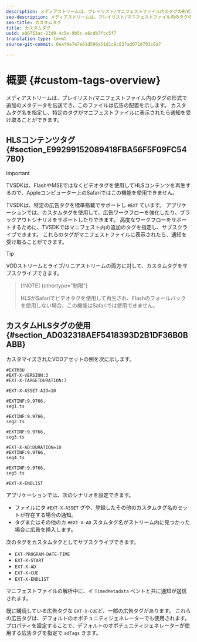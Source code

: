 ```yaml
---
description: メディアストリームは、プレイリスト/マニフェストファイル内のタグの形式で追加のメタデータを伝送でき、このファイルは広告の配置を示します。 カスタムタグ名を指定し、特定のタグがマニフェストファイルに表示されたら通知を受け取ることができます。
seo-description: メディアストリームは、プレイリスト/マニフェストファイル内のタグの形式で追加のメタデータを伝送でき、このファイルは広告の配置を示します。 カスタムタグ名を指定し、特定のタグがマニフェストファイルに表示されたら通知を受け取ることができます。
seo-title: カスタムタグ
title: カスタムタグ
uuid: a86753ac-23d0-4c5e-9b5c-a6cdb7fcc5f7
translation-type: tm+mt
source-git-commit: 0eaf0e7e7e61d596a51d1c9c837ad072d703c6a7

---
```



# 概要 {#custom-tags-overview}

メディアストリームは、プレイリスト/マニフェストファイル内のタグの形式で追加のメタデータを伝送でき、このファイルは広告の配置を示します。 カスタムタグ名を指定し、特定のタグがマニフェストファイルに表示されたら通知を受け取ることができます。

## HLSコンテンツタグ {#section_E99299152089418FBA56F5F09FC547B0}

>[!IMPORTANT]
>
>TVSDKは、FlashやMSEではなくビデオタグを使用してHLSコンテンツを再生するので、Appleコンピューター上のSafariではこの機能を使用できません。

TVSDKは、特定の広告タグを標準搭載でサポートし `#EXT` ています。 アプリケーションでは、カスタムタグを使用して、広告ワークフローを強化したり、ブラックアウトシナリオをサポートしたりできます。 高度なワークフローをサポートするために、TVSDKではマニフェスト内の追加のタグを指定し、サブスクライブできます。 これらのタグがマニフェストファイルに表示されたら、通知を受け取ることができます。

>[!TIP]
>
>VODストリームとライブ/リニアストリームの両方に対して、カスタムタグをサブスクライブできます。

>[!NOTE] {othertype=&quot;制限&quot;}
>
>HLSがSafariでビデオタグを使用して再生され、Flashのフォールバックを使用しない場合、この機能はSafariでは使用できません。

## カスタムHLSタグの使用 {#section_AD032318AEF5418393D2B1DF36B0BABB}

カスタマイズされたVODアセットの例を次に示します。

```
#EXTM3U
#EXT-X-VERSION:3
#EXT-X-TARGETDURATION:7
 
#EXT-X-ASSET:AID=10
 
#EXTINF:9.9766,
seg1.ts
 
#EXTINF:9.9766,
seg2.ts
 
#EXTINF:9.9766,
seg3.ts
 
#EXT-X-AD:DURATION=10
#EXTINF:9.9766,
seg4.ts
 
#EXTINF:9.9766,
seg5.ts
 
#EXT-X-ENDLIST
```

アプリケーションでは、次のシナリオを設定できます。

* ファイルにタ `#EXT-X-ASSET` グや、登録したその他のカスタムタグ名のセットが存在する場合の通知。
* タグまたはその他のカ `#EXT-X-AD` スタムタグ名がストリーム内に見つかった場合に広告を挿入します。

次のタグをカスタムタグとしてサブスクライブできます。

* `EXT-PROGRAM-DATE-TIME`
* `EXT-X-START`
* `EXT-X-AD`
* `EXT-X-CUE`
* `EXT-X-ENDLIST`

マニフェストファイルの解析中に、イ `TimedMetadata` ベントと共に通知が送信されます。

既に購読している広告タグな `EXT-X-CUE`ど、一部の広告タグがあります。 これらの広告タグは、デフォルトのオポチュニティジェネレーターでも使用されます。 プロパティを設定することで、デフォルトのオポチュニティジェネレーターが使用する広告タグを指定で `adTags` きます。
